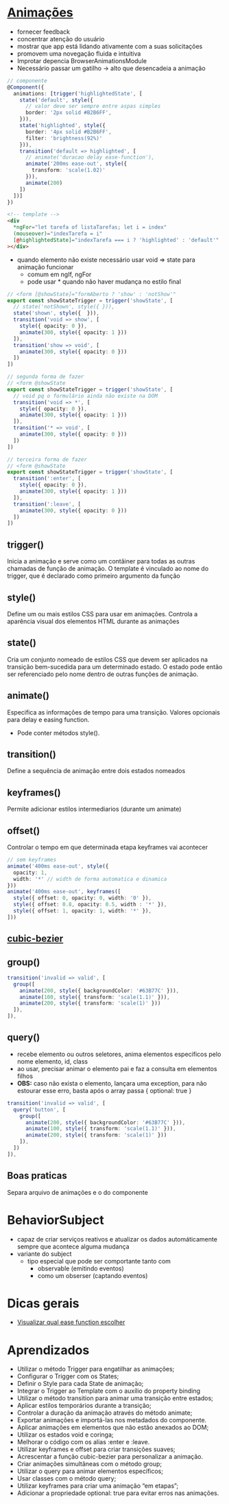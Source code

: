 # [Animações](https://angular.io/guide/animations)
- fornecer feedback
- concentrar atenção do usuário
- mostrar que app está lidando ativamente com a suas solicitações
- promovem uma novegação fluida e intuitiva
- Improtar depencia BrowserAnimationsModule
- Necessário passar um gatilho -> alto que desencadeia a animação
```ts
// componente
@Component({
  animations: [trigger('highlightedState', [
    state('default', style({
      // valor deve ser sempre entre aspas simples
      border: '2px solid #B2B6FF',
    })),
    state('highlighted', style({
      border: '4px solid #B2B6FF',
      filter: 'brightness(92%)'
    })),
    transition('default => highlighted', [
      // animate('duracao delay ease-function'),
      animate('200ms ease-out', style({
        transform: 'scale(1.02)'
      })),
      animate(200)
    ])
  ])]
})
```
```html
<!-- template -->
<div
  *ngFor="let tarefa of listaTarefas; let i = index"
  (mouseover)="indexTarefa = i"
  [@highlightedState]="indexTarefa === i ? 'highlighted' : 'default'"
></div>
```
- quando elemento não existe necessário usar void => state para animação funcionar
  - comum em ngIf, ngFor
  - pode usar * quando não haver mudança no estilo final
```ts
// <form [@showState]="formAberto ? 'show' : 'notShow'"
export const showStateTrigger = trigger('showState', [
  // state('notShown', style({ })),
  state('shown', style({  })),
  transition('void => show', [
    style({ opacity: 0 }),
    animate(300, style({ opacity: 1 }))
  ]),
  transition('show => void', [
    animate(300, style({ opacity: 0 }))
  ])
])

// segunda forma de fazer
// <form @showState
export const showStateTrigger = trigger('showState', [
  // void pq o formulário ainda não existe na DOM
  transition('void => *', [
    style({ opacity: 0 }),
    animate(300, style({ opacity: 1 }))
  ]),
  transition('* => void', [
    animate(300, style({ opacity: 0 }))
  ])
])

// terceira forma de fazer
// <form @showState
export const showStateTrigger = trigger('showState', [
  transition(':enter', [
    style({ opacity: 0 }),
    animate(300, style({ opacity: 1 }))
  ]),
  transition(':leave', [
    animate(300, style({ opacity: 0 }))
  ])
])
```

## trigger()
Inicia a animação e serve como um contâiner para todas as outras chamadas de função de animação. O template é vinculado ao nome do trigger, que é declarado como primeiro argumento da função

## style()
Define um ou mais estilos CSS para usar em animações. Controla a aparência visual dos elementos HTML durante as animações

## state()
Cria um conjunto nomeado de estilos CSS que devem ser aplicados na transição bem-sucedida para um determinado estado. O estado pode então ser referenciado pelo nome dentro de outras funções de animação.

## animate()
Especifica as informações de tempo para uma transição. Valores opcionais para delay e easing function.
- Pode conter métodos style().

## transition()
Define a sequência de animação entre dois estados nomeados

## keyframes()
Permite adicionar estilos intermediarios (durante um animate)

## offset()
Controlar o tempo em que determinada etapa keyframes vai acontecer
```ts
// sem keyframes
animate('400ms ease-out', style({
  opacity: 1,
  width: '*' // width de forma automatica e dinamica
}))
animate('400ms ease-out', keyframes([
  style({ offset: 0, opacity: 0, width: '0' }),
  style({ offset: 0.8, opacity: 0.5, width : '*' }),
  style({ offset: 1, opacity: 1, width: '*' }),
]))
```

## [cubic-bezier](https://cubic-bezier.com/#.17,.67,.83,.67)

## group()
```ts
transition('invalid => valid', [
  group([
    animate(200, style({ backgroundColor: '#63B77C' })),
    animate(100, style({ transform: 'scale(1.1)' })),
    animate(200, style({ transform: 'scale(1)' }))
  ]),
]),
```

## query()
- recebe elemento ou outros seletores, anima elementos especificos pelo nome elemento, id, class
- ao usar, precisar animar o elemento pai e faz a consulta em elementos filhos
- **OBS:** caso não exista o elemento, lançara uma exception, para não estourar esse erro, basta após o array passa { optional: true }
```ts
transition('invalid => valid', [
  query('button', [
    group([
      animate(200, style({ backgroundColor: '#63B77C' })),
      animate(100, style({ transform: 'scale(1.1)' })),
      animate(200, style({ transform: 'scale(1)' }))
    ]),
  ])
]),
```

## Boas praticas
Separa arquivo de animações e o do componente

# BehaviorSubject
- capaz de criar serviços reativos e atualizar os dados automáticamente sempre que acontece alguma mudança
- variante do subject
  - tipo especial que pode ser comportante tanto com
    - observable (emitindo eventos)
    - como um obserser (captando eventos)

# Dicas gerais
- [Visualizar qual ease function escolher](https://easings.net/#)

# Aprendizados
- Utilizar o método Trigger para engatilhar as animações;
- Configurar o Trigger com os States;
- Definir o Style para cada State de animação;
- Integrar o Trigger ao Template com o auxílio do property binding
- Utilizar o método transition para animar uma transição entre estados;
- Aplicar estilos temporários durante a transição;
- Controlar a duração da animação através do método animate;
- Exportar animações e importá-las nos metadados do componente.
- Aplicar animações em elementos que não estão anexados ao DOM;
- Utilizar os estados void e coringa;
- Melhorar o código com os alias :enter e :leave.
- Utilizar keyframes e offset para criar transições suaves;
- Acrescentar a função cubic-bezier para personalizar a animação.
- Criar animações simultâneas com o método group;
- Utilizar o query para animar elementos específicos;
- Usar classes com o método query;
- Utilizar keyframes para criar uma animação “em etapas”;
- Adicionar a propriedade optional: true para evitar erros nas animações.
